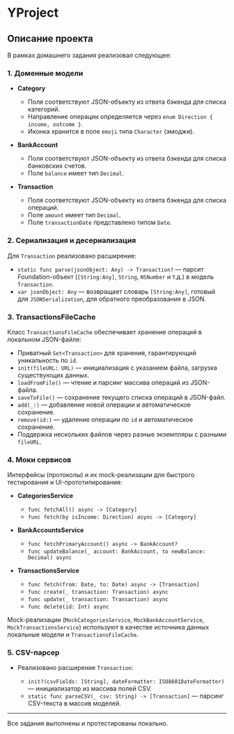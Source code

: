 # YProject

## Описание проекта

В рамках домашнего задания реализовал следующее:

### 1. Доменные модели

* **Category**

  * Поля соответствуют JSON-объекту из ответа бэкенда для списка категорий.
  * Направление операции определяется через `enum Direction { income, outcome }`.
  * Иконка хранится в поле `emoji` типа `Character` (эмоджи).

* **BankAccount**

  * Поля соответствуют JSON-объекту из ответа бэкенда для списка банковских счетов.
  * Поле `balance` имеет тип `Decimal`.

* **Transaction**

  * Поля соответствуют JSON-объекту из ответа бэкенда для списка операций.
  * Поле `amount` имеет тип `Decimal`.
  * Поле `transactionDate` представлено типом `Date`.

### 2. Сериализация и десериализация

Для `Transaction` реализовано расширение:

* `static func parse(jsonObject: Any) -> Transaction?` — парсит Foundation-объект (`[String:Any]`, `String`, `NSNumber` и т.д.) в модель `Transaction`.
* `var jsonObject: Any` — возвращает словарь `[String:Any]`, готовый для `JSONSerialization`, для обратного преобразования в JSON.

### 3. TransactionsFileCache

Класс `TransactionsFileCache` обеспечивает хранение операций в локальном JSON-файле:

* Приватный `Set<Transaction>` для хранения, гарантирующий уникальность по `id`.
* `init(fileURL: URL)` — инициализация с указанием файла, загрузка существующих данных.
* `loadFromFile()` — чтение и парсинг массива операций из JSON-файла.
* `saveToFile()` — сохранение текущего списка операций в JSON-файл.
* `add(_:)` — добавление новой операции и автоматическое сохранение.
* `remove(id:)` — удаление операции по `id` и автоматическое сохранение.
* Поддержка нескольких файлов через разные экземпляры с разными `fileURL`.

### 4. Моки сервисов

Интерфейсы (протоколы) и их mock-реализации для быстрого тестирования и UI-прототипирования:

* **CategoriesService**

  * `func fetchAll() async -> [Category]`
  * `func fetch(by isIncome: Direction) async -> [Category]`

* **BankAccountsService**

  * `func fetchPrimaryAccount() async -> BankAccount?`
  * `func updateBalance(_ account: BankAccount, to newBalance: Decimal) async`

* **TransactionsService**

  * `func fetch(from: Date, to: Date) async -> [Transaction]`
  * `func create(_ transaction: Transaction) async`
  * `func update(_ transaction: Transaction) async`
  * `func delete(id: Int) async`

Mock-реализации (`MockCategoriesService`, `MockBankAccountService`, `MockTransactionsService`) используют в качестве источника данных локальные модели и `TransactionsFileCache`.

### 5. CSV-парсер

* Реализовано расширение `Transaction`:

  * `init?(csvFields: [String], dateFormatter: ISO8601DateFormatter)` — инициализатор из массива полей CSV.
  * `static func parseCSV(_ csv: String) -> [Transaction]` — парсинг CSV-текста в массив моделей.

---

Все задания выполнены и протестированы локально.
